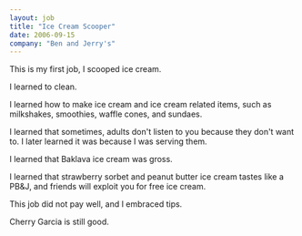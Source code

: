 ```yaml
---
layout: job
title: "Ice Cream Scooper"
date: 2006-09-15
company: "Ben and Jerry's"
---
```


This is my first job, I scooped ice cream.

I learned to clean. 

I learned how to make ice cream and ice cream related items, such as milkshakes, smoothies, waffle cones, and sundaes. 

I learned that sometimes, adults don't listen to you because they don't want to. I later learned it was because I was serving them. 

I learned that Baklava ice cream was gross. 

I learned that strawberry sorbet and peanut butter ice cream tastes like a PB&J, and friends will exploit you for free ice cream.

This job did not pay well, and I embraced tips.

Cherry Garcia is still good.
